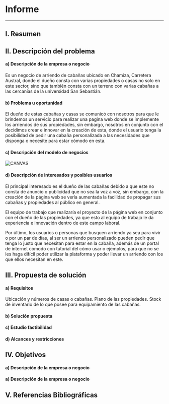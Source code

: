 # Informe
-------------

## I. Resumen

## II. Descripción del problema

#### a) Descripción de la empresa o negocio
Es un negocio de arriendo de cabañas ubicado en Chamiza, Carretera Austral, donde el dueño consta con varias propiedades o casas no solo en este sector, sino que también consta con un terreno con varias cabañas a las cercanías de la universidad San Sebastián.

#### b) Problema u oportunidad
El dueño de estas cabañas y casas se comunicó con nosotros para que le brindemos un servicio para realizar una pagina web donde se implemente los arriendos de sus propiedades, sin embargo, nosotros en conjunto con el decidimos crear e innovar en la creación de esta, donde el usuario tenga la posibilidad de pedir una cabaña personalizada a las necesidades que disponga o necesite para estar cómodo en esta.

#### c) Descripción del modelo de negocios
![CANVAS](/images/Canvas.png)

#### d) Descripción de interesados y posibles usuarios
El principal interesado es el dueño de las cabañas debido a que este no consta de anuncio o publicidad que no sea la voz a voz, sin embargo, con la creación de la página web se vería aumentada la facilidad de propagar sus cabañas y propiedades al público en general.

El equipo de trabajo que realizaría el proyecto de la página web en conjunto con el dueño de las propiedades, ya que esto al equipo de trabajo le da experiencia e innovación dentro de este campo laboral.

Por último, los usuarios o personas que busquen arriendo ya sea para vivir o por un par de días, al ser un arriendo personalizado pueden pedir que tenga lo justo que necesitan para estar en la cabaña, además de un portal de internet cómodo con tutorial del cómo usar o ejemplos, para que no se les haga difícil poder utilizar la plataforma y poder llevar un arriendo con los que ellos necesitan en este.

## III. Propuesta de solución

#### a) Requisitos
Ubicación y números de casas o cabañas.
Plano de las propiedades.
Stock de inventario de lo que posee para equipamiento de las cabañas.

#### b) Solución propuesta

#### c) Estudio factibilidad

#### d) Alcances y restricciones

## IV. Objetivos

#### a) Descripción de la empresa o negocio

#### a) Descripción de la empresa o negocio

## V. Referencias Bibliográficas






